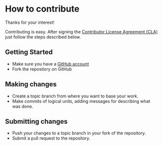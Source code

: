 How to contribute
=================
Thanks for your interest!

Contributing is easy. After signing the [Contributor License Agreement (CLA)](https://ea.tap.thinksmart.com/prod/Portal/ShowWorkFlow/AnonymousEmbed/26adfdf8-b74e-4212-bb4a-3e756b722c32) just follow the steps described below.

Getting Started
---------------
* Make sure you have a [GitHub account](https://github.com/signup/free)
* Fork the repository on GitHub

Making changes
---------------
* Create a topic branch from where you want to base your work.
* Make commits of logical units, adding messages for describing what was done.

Submitting changes
------------------
* Push your changes to a topic branch in your fork of the repository.
* Submit a pull request to the repository.

